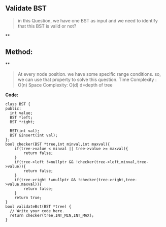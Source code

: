 ﻿## Validate BST

> in this Question, we have one BST as input and we need to identify that this BST is valid or not?

**

## Method:

**

> At every node position. we have some specific range conditions. so, we can use that property to solve this question.
Time Complexity : O(n)
Space Complexity: O(d) d=depth of tree

**Code:**

    class BST {
    public:
      int value;
      BST *left;
      BST *right;
    
      BST(int val);
      BST &insert(int val);
    };
    bool checker(BST *tree,int minval,int maxval){
    	if(tree->value < minval || tree->value >= maxval){
    		return false;
    	}
    	if(tree->left !=nullptr && !checker(tree->left,minval,tree->value)){
    		return false;
    	}
    	if(tree->right !=nullptr && !checker(tree->right,tree->value,maxval)){
    		return false;
    	}
    	return true;
    }
    bool validateBst(BST *tree) {
      // Write your code here.
      return checker(tree,INT_MIN,INT_MAX);
    }


